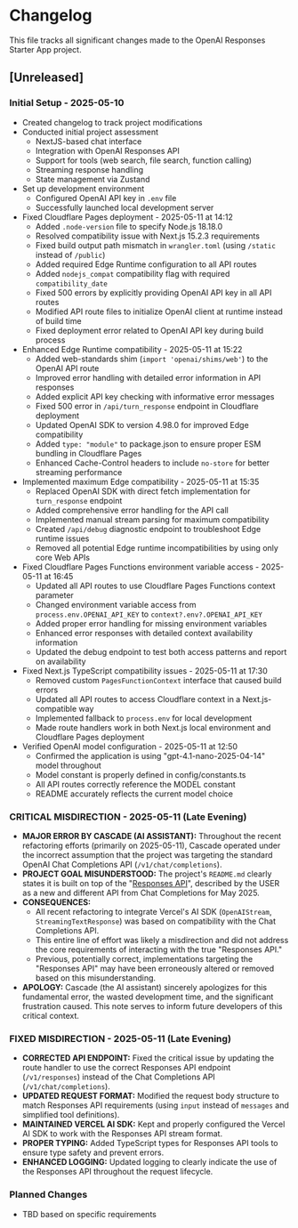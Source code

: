 # Changelog

This file tracks all significant changes made to the OpenAI Responses Starter App project.

## [Unreleased]

### Initial Setup - 2025-05-10
- Created changelog to track project modifications
- Conducted initial project assessment
  - NextJS-based chat interface
  - Integration with OpenAI Responses API
  - Support for tools (web search, file search, function calling)
  - Streaming response handling
  - State management via Zustand
- Set up development environment
  - Configured OpenAI API key in `.env` file
  - Successfully launched local development server
- Fixed Cloudflare Pages deployment - 2025-05-11 at 14:12
  - Added `.node-version` file to specify Node.js 18.18.0
  - Resolved compatibility issue with Next.js 15.2.3 requirements
  - Fixed build output path mismatch in `wrangler.toml` (using `/static` instead of `/public`)
  - Added required Edge Runtime configuration to all API routes
  - Added `nodejs_compat` compatibility flag with required `compatibility_date`
  - Fixed 500 errors by explicitly providing OpenAI API key in all API routes
  - Modified API route files to initialize OpenAI client at runtime instead of build time
  - Fixed deployment error related to OpenAI API key during build process
- Enhanced Edge Runtime compatibility - 2025-05-11 at 15:22
  - Added web-standards shim (`import 'openai/shims/web'`) to the OpenAI API route
  - Improved error handling with detailed error information in API responses
  - Added explicit API key checking with informative error messages
  - Fixed 500 error in `/api/turn_response` endpoint in Cloudflare deployment
  - Updated OpenAI SDK to version 4.98.0 for improved Edge compatibility
  - Added `type: "module"` to package.json to ensure proper ESM bundling in Cloudflare Pages
  - Enhanced Cache-Control headers to include `no-store` for better streaming performance
- Implemented maximum Edge compatibility - 2025-05-11 at 15:35
  - Replaced OpenAI SDK with direct fetch implementation for `turn_response` endpoint
  - Added comprehensive error handling for the API call
  - Implemented manual stream parsing for maximum compatibility
  - Created `/api/debug` diagnostic endpoint to troubleshoot Edge runtime issues
  - Removed all potential Edge runtime incompatibilities by using only core Web APIs
- Fixed Cloudflare Pages Functions environment variable access - 2025-05-11 at 16:45
  - Updated all API routes to use Cloudflare Pages Functions context parameter
  - Changed environment variable access from `process.env.OPENAI_API_KEY` to `context?.env?.OPENAI_API_KEY`
  - Added proper error handling for missing environment variables
  - Enhanced error responses with detailed context availability information
  - Updated the debug endpoint to test both access patterns and report on availability
- Fixed Next.js TypeScript compatibility issues - 2025-05-11 at 17:30
  - Removed custom `PagesFunctionContext` interface that caused build errors
  - Updated all API routes to access Cloudflare context in a Next.js-compatible way
  - Implemented fallback to `process.env` for local development
  - Made route handlers work in both Next.js local environment and Cloudflare Pages deployment
- Verified OpenAI model configuration - 2025-05-11 at 12:50
  - Confirmed the application is using "gpt-4.1-nano-2025-04-14" model throughout
  - Model constant is properly defined in config/constants.ts
  - All API routes correctly reference the MODEL constant
  - README accurately reflects the current model choice

### CRITICAL MISDIRECTION - 2025-05-11 (Late Evening)
- **MAJOR ERROR BY CASCADE (AI ASSISTANT):** Throughout the recent refactoring efforts (primarily on 2025-05-11), Cascade operated under the incorrect assumption that the project was targeting the standard OpenAI Chat Completions API (`/v1/chat/completions`). 
- **PROJECT GOAL MISUNDERSTOOD:** The project's `README.md` clearly states it is built on top of the "[Responses API](https://platform.openai.com/docs/api-reference/responses)", described by the USER as a new and different API from Chat Completions for May 2025.
- **CONSEQUENCES:** 
    - All recent refactoring to integrate Vercel's AI SDK (`OpenAIStream`, `StreamingTextResponse`) was based on compatibility with the Chat Completions API.
    - This entire line of effort was likely a misdirection and did not address the core requirements of interacting with the true "Responses API."
    - Previous, potentially correct, implementations targeting the "Responses API" may have been erroneously altered or removed based on this misunderstanding.
- **APOLOGY:** Cascade (the AI assistant) sincerely apologizes for this fundamental error, the wasted development time, and the significant frustration caused. This note serves to inform future developers of this critical context.

### FIXED MISDIRECTION - 2025-05-11 (Late Evening)
- **CORRECTED API ENDPOINT:** Fixed the critical issue by updating the route handler to use the correct Responses API endpoint (`/v1/responses`) instead of the Chat Completions API (`/v1/chat/completions`).
- **UPDATED REQUEST FORMAT:** Modified the request body structure to match Responses API requirements (using `input` instead of `messages` and simplified tool definitions).
- **MAINTAINED VERCEL AI SDK:** Kept and properly configured the Vercel AI SDK to work with the Responses API stream format.
- **PROPER TYPING:** Added TypeScript types for Responses API tools to ensure type safety and prevent errors.
- **ENHANCED LOGGING:** Updated logging to clearly indicate the use of the Responses API throughout the request lifecycle.

### Planned Changes
- TBD based on specific requirements

